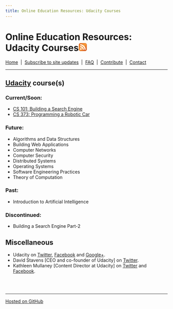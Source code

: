```yaml
---
title: Online Education Resources: Udacity Courses
---
```


# Online Education Resources: Udacity Courses<a href=""><img src="https://github.com/amberj/online-edu-resources/raw/gh-pages/feed-icon.png" alt="RSS Feed" /></a>
[Home](http://amberj.github.com/online-edu-resources/ "Online Educational Resources: Home") &nbsp;|&nbsp; [Subscribe to site updates](http://amberj.github.com/online-edu-resources/subscribe.html "Online Educational Resources: Subscribe to site updates") &nbsp;|&nbsp; [FAQ](http://amberj.github.com/online-edu-resources/faq.html "Online Educational Resources: FAQ") &nbsp;|&nbsp; [Contribute](http://amberj.github.com/online-edu-resources/contribute.html "Online Educational Reqources: Contribute") &nbsp;|&nbsp; [Contact](http://amberj.github.com/online-edu-resources/contact.html "Online Educational Resources: Contact")<br />

<hr />

## [Udacity](http://www.udacity.com/ "Udacity") course(s)
### Current/Soon:
* [CS 101: Building a Search Engine](http://amberj.github.com/online-edu-resources/udacity/cs101 "Udacity CS 101")
* [CS 373: Programming a Robotic Car](http://amberj.github.com/online-edu-resources/udacity/cs373 "Udacity CS 373")

### Future:
* Algorithms and Data Structures
* Building Web Applications
* Computer Networks
* Computer Security
* Distributed Systems
* Operating Systems
* Software Engineering Practices
* Theory of Computation

### Past:
* Introduction to Artificial Intelligence

### Discontinued:
* Building a Search Engine Part-2

## Miscellaneous
* Udacity on [Twitter](http://twitter.com/udacity), [Facebook](https://www.facebook.com/pages/Udacity/174179219354091) and [Google+](https://plus.google.com/116286004036789369492/).
* David Stavens [CEO and co-founder of Udacity] on [Twitter](https://twitter.com/#!/DavidUdacity).
* Kathleen Mullaney [Content Director at Udacity] on [Twitter](https://twitter.com/#!/KathleenUdacity) and [Facebook](https://www.facebook.com/profile.php?id=100003394368997).


<br /><br />
<hr />

[Hosted on GitHub](https://github.com/amberj/online-edu-resources "online-edu-resources on GitHub")
